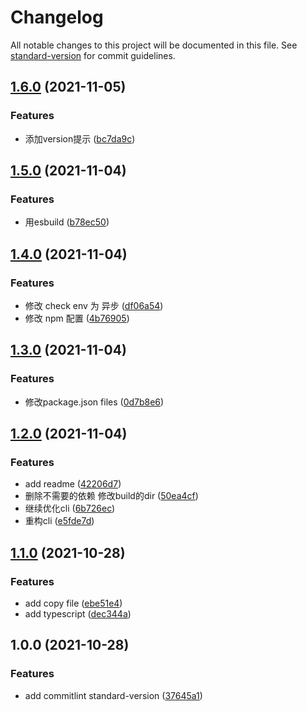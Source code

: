 # Changelog

All notable changes to this project will be documented in this file. See [standard-version](https://github.com/conventional-changelog/standard-version) for commit guidelines.

## [1.6.0](https://github.com/zw-slime/create-project-cli/compare/v1.5.0...v1.6.0) (2021-11-05)


### Features

* 添加version提示 ([bc7da9c](https://github.com/zw-slime/create-project-cli/commit/bc7da9cbca324dd91cc8b604cd58c34bc050b3e2))

## [1.5.0](https://github.com/zw-slime/create-project-cli/compare/v1.4.0...v1.5.0) (2021-11-04)


### Features

* 用esbuild ([b78ec50](https://github.com/zw-slime/create-project-cli/commit/b78ec50c8540766617b150c96f9c2dbf23225ffa))

## [1.4.0](https://github.com/zw-slime/create-project-cli/compare/v1.3.0...v1.4.0) (2021-11-04)


### Features

* 修改 check env 为 异步 ([df06a54](https://github.com/zw-slime/create-project-cli/commit/df06a54a57c96e7c82e9ba5c7c9024760f118426))
* 修改 npm 配置 ([4b76905](https://github.com/zw-slime/create-project-cli/commit/4b76905e612c2f71f7e8089a3f8208963d863ffd))

## [1.3.0](https://github.com/zw-slime/create-project-cli/compare/v1.2.0...v1.3.0) (2021-11-04)


### Features

* 修改package.json files ([0d7b8e6](https://github.com/zw-slime/create-project-cli/commit/0d7b8e6474ed63aff016615f1fd6b4d1bb71e3f4))

## [1.2.0](https://github.com/zw-slime/create-project-cli/compare/v1.1.0...v1.2.0) (2021-11-04)


### Features

* add readme ([42206d7](https://github.com/zw-slime/create-project-cli/commit/42206d7537f863cdb86421762c022f4fad92dffa))
* 删除不需要的依赖 修改build的dir ([50ea4cf](https://github.com/zw-slime/create-project-cli/commit/50ea4cf00ea5ab6cfae9c2e5420c08ff06639fe3))
* 继续优化cli ([6b726ec](https://github.com/zw-slime/create-project-cli/commit/6b726ec7af9250e3242761f1a3c1a99e929d36c4))
* 重构cli ([e5fde7d](https://github.com/zw-slime/create-project-cli/commit/e5fde7dd6c1bc7360a0b4624737004bafaadfc99))

## [1.1.0](https://github.com/zw-slime/create-project-cli/compare/v1.0.0...v1.1.0) (2021-10-28)


### Features

* add copy file ([ebe51e4](https://github.com/zw-slime/create-project-cli/commit/ebe51e41a9f44479da632040d2b104992eda7943))
* add typescript ([dec344a](https://github.com/zw-slime/create-project-cli/commit/dec344aa84f3d183154bbc8949854652cd869793))

## 1.0.0 (2021-10-28)


### Features

* add commitlint standard-version ([37645a1](https://github.com/zw-slime/create-project-cli/commit/37645a1c10de6129e08dc3c380bc49620ce5a46d))
